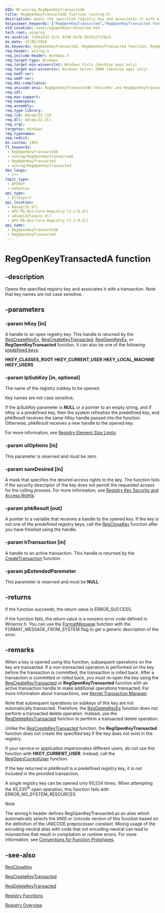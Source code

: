 ```yaml
---
UID: NF:winreg.RegOpenKeyTransactedA
title: RegOpenKeyTransactedA function (winreg.h)
description: Opens the specified registry key and associates it with a transaction.
helpviewer_keywords: ["RegOpenKeyTransacted","RegOpenKeyTransacted function","RegOpenKeyTransactedA","RegOpenKeyTransactedW","base.regopenkeytransacted","winreg/RegOpenKeyTransacted","winreg/RegOpenKeyTransactedA","winreg/RegOpenKeyTransactedW"]
old-location: base\regopenkeytransacted.htm
tech.root: winprog
ms.assetid: 11663ed2-d17c-4f08-be7b-9b591271fbcd
ms.date: 12/05/2018
ms.keywords: RegOpenKeyTransacted, RegOpenKeyTransacted function, RegOpenKeyTransactedA, RegOpenKeyTransactedW, base.regopenkeytransacted, winreg/RegOpenKeyTransacted, winreg/RegOpenKeyTransactedA, winreg/RegOpenKeyTransactedW
req.header: winreg.h
req.include-header: Windows.h
req.target-type: Windows
req.target-min-winverclnt: Windows Vista [desktop apps only]
req.target-min-winversvr: Windows Server 2008 [desktop apps only]
req.kmdf-ver: 
req.umdf-ver: 
req.ddi-compliance: 
req.unicode-ansi: RegOpenKeyTransactedW (Unicode) and RegOpenKeyTransactedA (ANSI)
req.idl: 
req.max-support: 
req.namespace: 
req.assembly: 
req.type-library: 
req.lib: Advapi32.lib
req.dll: Advapi32.dll
req.irql: 
targetos: Windows
req.typenames: 
req.redist: 
ms.custom: 19H1
f1_keywords:
 - RegOpenKeyTransactedA
 - winreg/RegOpenKeyTransactedA
 - RegOpenKeyTransacted
 - winreg/RegOpenKeyTransacted
dev_langs:
 - c++
topic_type:
 - APIRef
 - kbSyntax
api_type:
 - DllExport
api_location:
 - Advapi32.dll
 - API-MS-Win-Core-Registry-l2-1-0.dll
 - advapi32legacy.dll
 - API-MS-Win-Core-Registry-l2-2-0.dll
api_name:
 - RegOpenKeyTransactedA
 - RegOpenKeyTransacted
---
```


# RegOpenKeyTransactedA function


## -description

Opens the specified registry key and associates it with a  transaction. Note that key names are not case sensitive.

## -parameters

### -param hKey [in]

A handle to an open registry key. This handle is returned by the 
<a href="/windows/desktop/api/winreg/nf-winreg-regcreatekeyexa">RegCreateKeyEx</a>, <a href="/windows/desktop/api/winreg/nf-winreg-regcreatekeytransacteda">RegCreateKeyTransacted</a>, <a href="/windows/desktop/api/winreg/nf-winreg-regopenkeyexa">RegOpenKeyEx</a>, or 
 <b>RegOpenKeyTransacted</b> function. It can also be one of the following 
<a href="/windows/desktop/SysInfo/predefined-keys">predefined keys</a>:

<b>HKEY_CLASSES_ROOT</b>
<b>HKEY_CURRENT_USER</b>
<b>HKEY_LOCAL_MACHINE</b>
<b>HKEY_USERS</b>

### -param lpSubKey [in, optional]

The name of the registry subkey to be opened. 

Key names are not case sensitive.

If the <i>lpSubKey</i> parameter is <b>NULL</b> or a pointer to an empty string,
and if <i>hKey</i> is a predefined key,
then the system refreshes the predefined key,
and <i>phkResult</i> receives the same <i>hKey</i> handle passed into the function.
Otherwise, <i>phkResult</i> receives a new handle to the opened key.

For more information, see 
<a href="/windows/desktop/SysInfo/registry-element-size-limits">Registry Element Size Limits</a>.

### -param ulOptions [in]

This parameter is reserved and must be zero.

### -param samDesired [in]

A mask that specifies the desired access rights to the key. The function fails if the security descriptor of the key does not permit the requested access for the calling process. For more information, see 
<a href="/windows/desktop/SysInfo/registry-key-security-and-access-rights">Registry Key Security and Access Rights</a>.

### -param phkResult [out]

A pointer to a variable that receives a handle to the opened key. If the key is not one of the predefined registry keys, call the 
<a href="/windows/desktop/api/winreg/nf-winreg-regclosekey">RegCloseKey</a> function after you have finished using the handle.

### -param hTransaction [in]

A handle to an active transaction. This handle is returned by the <a href="/windows/desktop/api/ktmw32/nf-ktmw32-createtransaction">CreateTransaction</a> function.

### -param pExtendedParemeter

This parameter is reserved and must be <b>NULL</b>.

## -returns

If the function succeeds, the return value is ERROR_SUCCESS.

If the function fails, the return value is a nonzero error code defined in Winerror.h. You can use the 
<a href="/windows/desktop/api/winbase/nf-winbase-formatmessage">FormatMessage</a> function with the FORMAT_MESSAGE_FROM_SYSTEM flag to get a generic description of the error.

## -remarks

When a key is opened using this function, subsequent operations on the key are transacted. If a non-transacted operation is performed on the key before the transaction is committed, the transaction is rolled back. After a transaction is committed or rolled back, you must re-open the key using the <a href="/windows/desktop/api/winreg/nf-winreg-regcreatekeytransacteda">RegCreateKeyTransacted</a> or <b>RegOpenKeyTransacted</b> function with an active transaction handle to make additional operations transacted. For more information about transactions, see <a href="/windows/desktop/Ktm/kernel-transaction-manager-portal">Kernel Transaction Manager</a>.

Note that subsequent operations on subkeys of this key are not automatically transacted. Therefore,  the <a href="/windows/desktop/api/winreg/nf-winreg-regdeletekeyexa">RegDeleteKeyEx</a> function does not perform a transacted delete operation. Instead, use the <a href="/windows/desktop/api/winreg/nf-winreg-regdeletekeytransacteda">RegDeleteKeyTransacted</a> function to perform a transacted delete operation.

Unlike the 
<a href="/windows/desktop/api/winreg/nf-winreg-regcreatekeytransacteda">RegCreateKeyTransacted</a> function, the 
<b>RegOpenKeyTransacted</b> function does not create the specified key if the key does not exist in the registry.

If your service or application impersonates different users, do not use this function with <b>HKEY_CURRENT_USER</b>. Instead, call the <a href="/windows/desktop/api/winreg/nf-winreg-regopencurrentuser">RegOpenCurrentUser</a> function.

If the key returned in <i>phkResult</i> is a predefined registry key, it is not included in the provided transaction.

A single registry key can be opened only 65,534 times. When attempting the 65,535<sup>th</sup> open operation, this function fails with ERROR_NO_SYSTEM_RESOURCES.





> [!NOTE]
> The winreg.h header defines RegOpenKeyTransacted as an alias which automatically selects the ANSI or Unicode version of this function based on the definition of the UNICODE preprocessor constant. Mixing usage of the encoding-neutral alias with code that not encoding-neutral can lead to mismatches that result in compilation or runtime errors. For more information, see [Conventions for Function Prototypes](/windows/win32/intl/conventions-for-function-prototypes).

## -see-also

<a href="/windows/desktop/api/winreg/nf-winreg-regclosekey">RegCloseKey</a>



<a href="/windows/desktop/api/winreg/nf-winreg-regcreatekeytransacteda">RegCreateKeyTransacted</a>



<a href="/windows/desktop/api/winreg/nf-winreg-regdeletekeya">RegDeleteKeyTransacted</a>



<a href="/windows/desktop/SysInfo/registry-functions">Registry Functions</a>



<a href="/windows/desktop/SysInfo/registry">Registry Overview</a>

